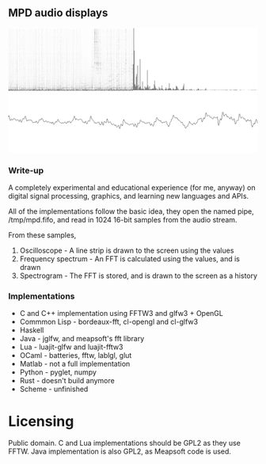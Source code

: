 ## MPD audio displays

![Lisp MPD Visualizer](fft.png "Lisp MPD Visualizer")

### Write-up
A completely experimental and educational experience (for me, anyway)
on digital signal processing, graphics, and learning new languages and APIs.

All of the implementations follow the basic idea, they open the named pipe,
/tmp/mpd.fifo, and read in 1024 16-bit samples from the audio stream.

From these samples,

1. Oscilloscope - A line strip is drawn to the screen using the values
2. Frequency spectrum - An FFT is calculated using the values, and is drawn
3. Spectrogram - The FFT is stored, and is drawn to the screen as a history


### Implementations

- C and C++ implementation using FFTW3 and glfw3 + OpenGL
- Commmon Lisp - bordeaux-fft, cl-opengl and cl-glfw3
- Haskell
- Java - jglfw, and meapsoft's fft library
- Lua - luajit-glfw and luajit-fftw3
- OCaml - batteries, fftw, lablgl, glut
- Matlab - not a full implementation
- Python - pyglet, numpy
- Rust - doesn't build anymore
- Scheme - unfinished

# Licensing
Public domain.
C and Lua implementations should be GPL2 as they use FFTW.
Java implementation is also GPL2, as Meapsoft code is used.

